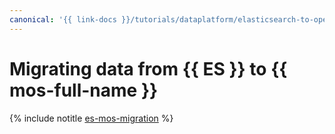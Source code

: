 ```yaml
---
canonical: '{{ link-docs }}/tutorials/dataplatform/elasticsearch-to-opensearch'
---
```


# Migrating data from {{ ES }} to {{ mos-full-name }}

{% include notitle [es-mos-migration](../../_tutorials/dataplatform/es-mos-migration.md) %}
